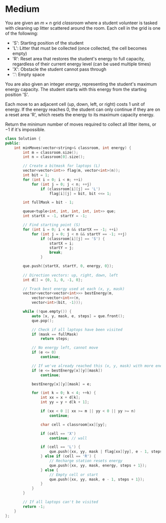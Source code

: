 # Medium

You are given an $m \times n$ grid $classroom$ where a student volunteer is tasked with cleaning up litter scattered around the room. Each cell in the grid is one of the following:

- 'S': Starting position of the student
- 'L': Litter that must be collected (once collected, the cell becomes empty)
- 'R': Reset area that restores the student's energy to full capacity, regardless of their current energy level (can be used multiple times)
- 'X': Obstacle the student cannot pass through
- '.': Empty space

You are also given an integer $energy$, representing the student's maximum energy capacity. The student starts with this energy from the starting position 'S'.

Each move to an adjacent cell (up, down, left, or right) costs $1$ unit of energy. If the energy reaches $0$, the student can only continue if they are on a reset area 'R', which resets the energy to its maximum capacity energy.

Return the minimum number of moves required to collect all litter items, or $-1$ if it's impossible.

```cpp
class Solution {
public:
    int minMoves(vector<string>& classroom, int energy) {
        int m = classroom.size();
        int n = classroom[0].size();

        // Create a bitmask for laptops (L)
        vector<vector<int>> flag(m, vector<int>(n));
        int bit = 1;
        for (int i = 0; i < m; ++i)
            for (int j = 0; j < n; ++j)
                if (classroom[i][j] == 'L')
                    flag[i][j] = bit, bit <<= 1;

        int fullMask = bit - 1;

        queue<tuple<int, int, int, int, int>> que;
        int startX = -1, startY = -1;

        // Find starting point (S)
        for (int i = 0; i < m && startX == -1; ++i)
            for (int j = 0; j < n && startY == -1; ++j)
                if (classroom[i][j] == 'S') {
                    startX = i;
                    startY = j;
                    break;
                }

        que.push({startX, startY, 0, energy, 0});
        
        // Direction vectors: up, right, down, left
        int d[] = {0, 1, 0, -1, 0};

        // Track best energy used at each (x, y, mask)
        vector<vector<vector<int>>> bestEnergy(m, 
            vector<vector<int>>(n, 
            vector<int>(bit, -1)));

        while (!que.empty()) {
            auto [x, y, mask, e, steps] = que.front();
            que.pop();

            // Check if all laptops have been visited
            if (mask == fullMask)
                return steps;

            // No energy left, cannot move
            if (e <= 0)
                continue;

            // If we've already reached this (x, y, mask) with more energy, skip
            if (e <= bestEnergy[x][y][mask])
                continue;

            bestEnergy[x][y][mask] = e;

            for (int k = 0; k < 4; ++k) {
                int xx = x + d[k];
                int yy = y + d[k + 1];

                if (xx < 0 || xx >= m || yy < 0 || yy >= n)
                    continue;

                char cell = classroom[xx][yy];

                if (cell == 'X')
                    continue; // wall

                if (cell == 'L') {
                    que.push({xx, yy, mask | flag[xx][yy], e - 1, steps + 1});
                } else if (cell == 'R') {
                    // Recharge station resets energy
                    que.push({xx, yy, mask, energy, steps + 1});
                } else {
                    // Empty cell or start
                    que.push({xx, yy, mask, e - 1, steps + 1});
                }
            }
        }

        // If all laptops can't be visited
        return -1;
    }
};
```

